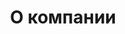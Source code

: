 ---
description: |-
  Наша компания МИКС КАРТ уже 20 лет занимается открытием и управлением развлекательных картинг-центров в России. Благодаря богатому опыту в автоспорте, мы точно знаем, что необходимо владельцу и оператору картинг-центра для успешной работы. Поэтому при проектировании и производстве картов делаем упор на надежность, безопасность, удобную и доступную эксплуатацию. 

  Высокий уровень специалистов, инновационные разработки и огромная любовь к миру автоспорта, позволяет нам создавать уникальный продукт, а пилотам – получать удовольствие каждый раз, когда они садятся за руль.
title: О компании
headerAnchors:
  - anchor:
      text: О компании
      link: "#o-kompanii"
  - anchor:
      text: Наши модели
      link: "#nashi-modeli"
  - anchor:
      text: Техническая поддержка
      link: "#tekhnicheskaya-podderzhka"
gallery:
  - /images/09.jpg
  - /images/80.jpg
  - /images/76.jpg
  - /images/90.jpg
headingOneId: "o-kompanii"
headingOne: |-
  о Компании
  MIKS KART
textOne: |-
  Наша компания МИКС КАРТ уже 20 лет занимается открытием и управлением развлекательных картинг-центров в России. Благодаря богатому опыту в автоспорте, мы точно знаем, что необходимо владельцу и оператору картинг-центра для успешной работы. Поэтому при проектировании и производстве картов делаем упор на надежность, безопасность, удобную и доступную эксплуатацию. 

  Высокий уровень специалистов, инновационные разработки и огромная любовь к миру автоспорта, позволяет нам создавать уникальный продукт, а пилотам – получать удовольствие каждый раз, когда они садятся за руль.
textTwo: |-
  МИКС КАРТ– официальный резидент инновационного центра Сколково в области разработки микроавтомобилей «карт».

  Наш главный принцип – максимальное удовольствие от вождения при сохранении высокого уровня безопасности.
skolkovoLogo: /images/skolkovo-logo.svg
points:
  - point:
      heading: "***20*** *лет*"
      text: "работаем в прокатном картинге\nв России"
  - point:
      heading: "***16*** *лет*"
      text: проводим самый массовый любительский чемпионат по картингу
  - point:
      heading: "***5*** *лет*"
      text: "проектируем и производим карты под\nпотребности любителей и профессиональных\nкартингистов"
  - point:
      heading: "*сейчас*"
      text: "производим собственные карты\nс улучшенными характеристиками управляемости,\nнадежности и безопасности"
headingTwoId: "nashi-modeli"
headingTwo: "Наши модели:"
models:
  - model:
      image: /images/bastien-plu-r2OOrB0-rzo-unsplash 1.jpg
      name: МИКС Карт Спорт
      heading: Взрослый прокатный карт
      text: "Для динамичных заездов, проведения\nобучения и любительских соревнований"
      link: /prokatnye-karty/sport
  - model:
      image: /images/bastien-plu-r2OOrB0-rzo-unsplash 3.jpg
      name: МИКС Карт Юниор
      heading: Детский прокатный карт
      text: "Для погружения в мир автогонок и первых\nпобед на трассах"
      link: /prokatnye-karty/dzhunior
textThree: 
teaser:
  one: |-
    Мы работаем над расширением
    линейки и планируем выпустить на рынок:
  two: Универсальный прокатный карт
  three: |-
    с повышенными характеристиками надежности и
    безопасности – 2023 год
  four: Электрокарт  
  five: 2023 год
  six: линейка спортивных картов  
  seven: 2023 год
headingThreeId: "tekhnicheskaya-podderzhka"
headingThree: |-
  Техническая
  поддержка
textFour: Нам важно, чтобы клиент имел возможность получить не только качественную продукцию, но и высокий уровень послепродажного обслуживания. Поэтому команда МИКС КАРТ оказывает полную техническую поддержку на протяжении всего пути эксплуатации карта, предлагая наилучший сервис для своих клиентов.
pointsTwo:
  - point:
      heading: Руководство по эксплуатации
      text: Подробное руководство позволит вашим механикам оперативно и качественно осуществлять обслуживание и ремонт картов
  - point:
      heading: Доступность запчастей
      text: "Наличие оригинальных комплектующих по доступным ценам и в самые\nкороткие сроки"
  - point:
      heading: Обучение персонала
      text: Возможность обучения вашего персонала обслуживанию и ремонту картов в очном или дистанционном формате
  - point:
      heading: Поддержка клиента
      text: Наша команда всегда готова помочь найти решение, если вы столкнулись с проблемами во время эксплуатации
headingFour: Заинтересованы в развитии собственного бизнеса?
headingFive: |-
  воспользуйтесь 
  франшизой МИКС КАРТ
buttonOne:
  text: О фрашизе
  link: /franshiza
---
